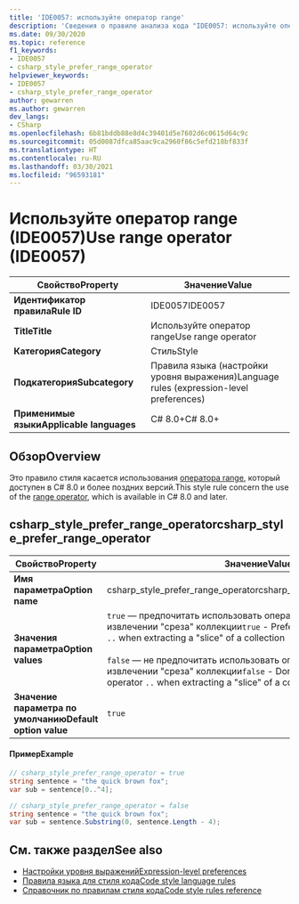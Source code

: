 ```yaml
---
title: 'IDE0057: используйте оператор range'
description: 'Сведения о правиле анализа кода "IDE0057: используйте оператор range"'
ms.date: 09/30/2020
ms.topic: reference
f1_keywords:
- IDE0057
- csharp_style_prefer_range_operator
helpviewer_keywords:
- IDE0057
- csharp_style_prefer_range_operator
author: gewarren
ms.author: gewarren
dev_langs:
- CSharp
ms.openlocfilehash: 6b81bddb88e8d4c39401d5e7602d6c0615d64c9c
ms.sourcegitcommit: 05d0087dfca85aac9ca2960f86c5efd218bf833f
ms.translationtype: HT
ms.contentlocale: ru-RU
ms.lasthandoff: 03/30/2021
ms.locfileid: "96593181"
---
```

# <a name="use-range-operator-ide0057"></a><span data-ttu-id="15c34-103">Используйте оператор range (IDE0057)</span><span class="sxs-lookup"><span data-stu-id="15c34-103">Use range operator (IDE0057)</span></span>

|<span data-ttu-id="15c34-104">Свойство</span><span class="sxs-lookup"><span data-stu-id="15c34-104">Property</span></span>|<span data-ttu-id="15c34-105">Значение</span><span class="sxs-lookup"><span data-stu-id="15c34-105">Value</span></span>|
|-|-|
| <span data-ttu-id="15c34-106">**Идентификатор правила**</span><span class="sxs-lookup"><span data-stu-id="15c34-106">**Rule ID**</span></span> | <span data-ttu-id="15c34-107">IDE0057</span><span class="sxs-lookup"><span data-stu-id="15c34-107">IDE0057</span></span> |
| <span data-ttu-id="15c34-108">**Title**</span><span class="sxs-lookup"><span data-stu-id="15c34-108">**Title**</span></span> | <span data-ttu-id="15c34-109">Используйте оператор range</span><span class="sxs-lookup"><span data-stu-id="15c34-109">Use range operator</span></span> |
| <span data-ttu-id="15c34-110">**Категория**</span><span class="sxs-lookup"><span data-stu-id="15c34-110">**Category**</span></span> | <span data-ttu-id="15c34-111">Стиль</span><span class="sxs-lookup"><span data-stu-id="15c34-111">Style</span></span> |
| <span data-ttu-id="15c34-112">**Подкатегория**</span><span class="sxs-lookup"><span data-stu-id="15c34-112">**Subcategory**</span></span> | <span data-ttu-id="15c34-113">Правила языка (настройки уровня выражения)</span><span class="sxs-lookup"><span data-stu-id="15c34-113">Language rules (expression-level preferences)</span></span> |
| <span data-ttu-id="15c34-114">**Применимые языки**</span><span class="sxs-lookup"><span data-stu-id="15c34-114">**Applicable languages**</span></span> | <span data-ttu-id="15c34-115">C# 8.0+</span><span class="sxs-lookup"><span data-stu-id="15c34-115">C# 8.0+</span></span> |

## <a name="overview"></a><span data-ttu-id="15c34-116">Обзор</span><span class="sxs-lookup"><span data-stu-id="15c34-116">Overview</span></span>

<span data-ttu-id="15c34-117">Это правило стиля касается использования [оператора range](../../../csharp/language-reference/operators/member-access-operators.md#range-operator-), который доступен в C# 8.0 и более поздних версий.</span><span class="sxs-lookup"><span data-stu-id="15c34-117">This style rule concern the use of the [range operator](../../../csharp/language-reference/operators/member-access-operators.md#range-operator-), which is available in C# 8.0 and later.</span></span>

## <a name="csharp_style_prefer_range_operator"></a><span data-ttu-id="15c34-118">csharp_style_prefer_range_operator</span><span class="sxs-lookup"><span data-stu-id="15c34-118">csharp_style_prefer_range_operator</span></span>

|<span data-ttu-id="15c34-119">Свойство</span><span class="sxs-lookup"><span data-stu-id="15c34-119">Property</span></span>|<span data-ttu-id="15c34-120">Значение</span><span class="sxs-lookup"><span data-stu-id="15c34-120">Value</span></span>|
|-|-|
| <span data-ttu-id="15c34-121">**Имя параметра**</span><span class="sxs-lookup"><span data-stu-id="15c34-121">**Option name**</span></span> | <span data-ttu-id="15c34-122">csharp_style_prefer_range_operator</span><span class="sxs-lookup"><span data-stu-id="15c34-122">csharp_style_prefer_range_operator</span></span>
| <span data-ttu-id="15c34-123">**Значения параметра**</span><span class="sxs-lookup"><span data-stu-id="15c34-123">**Option values**</span></span> | <span data-ttu-id="15c34-124">`true` — предпочитать использовать оператор диапазона `..` при извлечении "среза" коллекции</span><span class="sxs-lookup"><span data-stu-id="15c34-124">`true` - Prefer to use the range operator `..` when extracting a "slice" of a collection</span></span><br /><br /><span data-ttu-id="15c34-125">`false` — не предпочитать использовать оператор диапазона `..` при извлечении "среза" коллекции</span><span class="sxs-lookup"><span data-stu-id="15c34-125">`false` - Don't prefer to use the range operator `..` when extracting a "slice" of a collection</span></span> |
| <span data-ttu-id="15c34-126">**Значение параметра по умолчанию**</span><span class="sxs-lookup"><span data-stu-id="15c34-126">**Default option value**</span></span> | `true` |

#### <a name="example"></a><span data-ttu-id="15c34-127">Пример</span><span class="sxs-lookup"><span data-stu-id="15c34-127">Example</span></span>

```csharp
// csharp_style_prefer_range_operator = true
string sentence = "the quick brown fox";
var sub = sentence[0..^4];

// csharp_style_prefer_range_operator = false
string sentence = "the quick brown fox";
var sub = sentence.Substring(0, sentence.Length - 4);
```

## <a name="see-also"></a><span data-ttu-id="15c34-128">См. также раздел</span><span class="sxs-lookup"><span data-stu-id="15c34-128">See also</span></span>

- [<span data-ttu-id="15c34-129">Настройки уровня выражений</span><span class="sxs-lookup"><span data-stu-id="15c34-129">Expression-level preferences</span></span>](expression-level-preferences.md)
- [<span data-ttu-id="15c34-130">Правила языка для стиля кода</span><span class="sxs-lookup"><span data-stu-id="15c34-130">Code style language rules</span></span>](language-rules.md)
- [<span data-ttu-id="15c34-131">Справочник по правилам стиля кода</span><span class="sxs-lookup"><span data-stu-id="15c34-131">Code style rules reference</span></span>](index.md)

